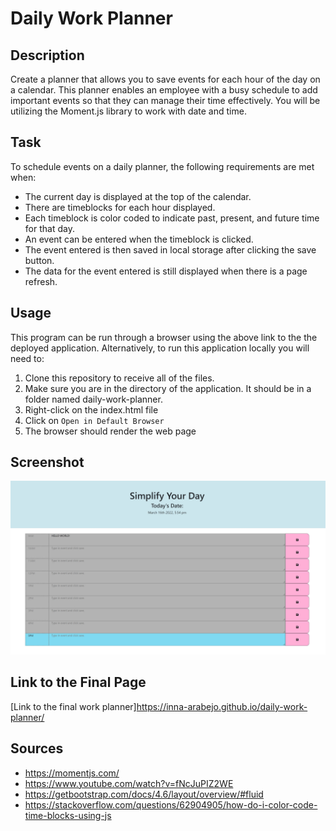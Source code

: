 # Daily Work Planner

## Description
Create a planner that allows you to save events for each hour of the day on a calendar. This planner enables an employee with a busy schedule to add important events so that they can manage their time effectively. You will be utilizing the Moment.js library to work with date and time. 

## Task 
To schedule events on a daily planner, the following requirements are met when:
- The current day is displayed at the top of the calendar.
- There are timeblocks for each hour displayed.
- Each timeblock is color coded to indicate past, present, and future time for that day.
- An event can be entered when the timeblock is clicked.
- The event entered is then saved in local storage after clicking the save button.
- The data for the event entered is still displayed when there is a page refresh.

## Usage
This program can be run through a browser using the above link to the the deployed application. Alternatively, to run this application locally you will need to:

1. Clone this repository to receive all of the files.
2. Make sure you are in the directory of the application. It should be in a folder named daily-work-planner.
3. Right-click on the index.html file
4. Click on `Open in Default Browser`
5. The browser should render the web page

## Screenshot
![Daily work planner screenshot](./css/images/daily-planner-screenshot.jpg)

## Link to the Final Page
[Link to the final work planner]https://inna-arabejo.github.io/daily-work-planner/

## Sources
- https://momentjs.com/
- https://www.youtube.com/watch?v=fNcJuPIZ2WE
- https://getbootstrap.com/docs/4.6/layout/overview/#fluid
- https://stackoverflow.com/questions/62904905/how-do-i-color-code-time-blocks-using-js

